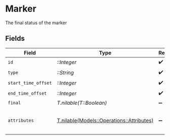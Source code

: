 # Marker

The final status of the marker


## Fields

| Field                                                                              | Type                                                                               | Required                                                                           | Description                                                                        | Example                                                                            |
| ---------------------------------------------------------------------------------- | ---------------------------------------------------------------------------------- | ---------------------------------------------------------------------------------- | ---------------------------------------------------------------------------------- | ---------------------------------------------------------------------------------- |
| `id`                                                                               | *::Integer*                                                                        | :heavy_check_mark:                                                                 | N/A                                                                                | 306970                                                                             |
| `type`                                                                             | *::String*                                                                         | :heavy_check_mark:                                                                 | N/A                                                                                | credits                                                                            |
| `start_time_offset`                                                                | *::Integer*                                                                        | :heavy_check_mark:                                                                 | N/A                                                                                | 4176050                                                                            |
| `end_time_offset`                                                                  | *::Integer*                                                                        | :heavy_check_mark:                                                                 | N/A                                                                                | 4393389                                                                            |
| `final`                                                                            | *T.nilable(T::Boolean)*                                                            | :heavy_minus_sign:                                                                 | N/A                                                                                | true                                                                               |
| `attributes`                                                                       | [T.nilable(Models::Operations::Attributes)](../../models/operations/attributes.md) | :heavy_minus_sign:                                                                 | Attributes associated with the marker.                                             |                                                                                    |